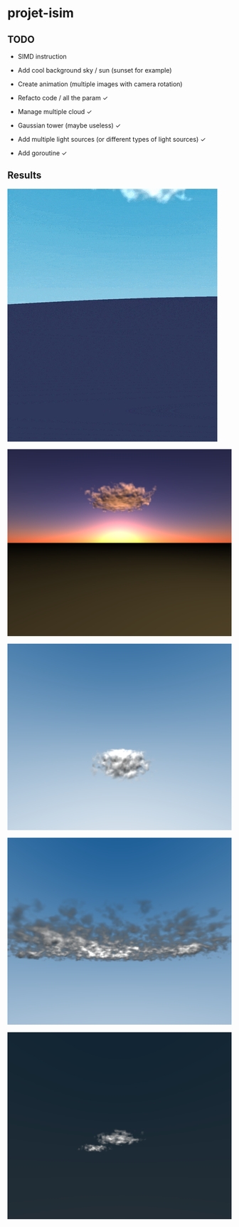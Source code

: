 # projet-isim

## TODO

- SIMD instruction

- Add cool background sky / sun (sunset for example)

- Create animation (multiple images with camera rotation)

- Refacto code / all the param ✓

- Manage multiple cloud ✓

- Gaussian tower (maybe useless) ✓

- Add multiple light sources (or different types of light sources) ✓

- Add goroutine ✓

## Results

![Alt Text](results/backward-anim-one-cloud.gif)

![plot](results/cloud-sunset-1.png)

![plot](results/cloud_7.png)


![plot](results/30_clouds.png)


![plot](results/cloud_13.png)

